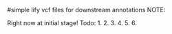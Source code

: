 #simple
lify vcf files for downstream annotations
NOTE:

Right now at initial stage!
Todo:
1. 
2. 
3. 
4.
5.
6.

